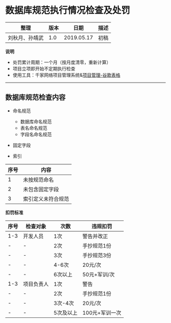 # 数据库规范执行情况检查及处罚

| 整理 | 版本 | 日期       | 描述                                      |
| ---- | ---- | ---------- | ----------------------------------------- |
| 刘秋月、孙靖武 | 1.0  | 2019.05.17 | 初稿 |


**说明**

- 处罚累计周期：一个月（按月度清零，重新计算）
- 项目立项即开始不定期执行检查
- 使用工具：千家网络项目管理系统&[项目管理-谷歌表格](https://docs.google.com/spreadsheets/d/1OYSs0p1_vI4PhQuv4xBiDOvNcAAAnuSqQz6Kxt_D4h0/edit#gid=1104496602)

---

## 数据库规范检查内容

- 命名规范
   - 数据库命名规范
   - 表名命名规范 
   - 字段名命名规范
   
- 固定字段

- 索引

|序号|内容|
|-|-|
|1|未按规范命名|
|2|未包含固定字段|
|3|索引定义未符合规范|





**扣罚标准**

|序号|检查对象|次数|违规扣罚|
|-|-|-|-|
|1-3|开发人员|1次|警告并改正|
|-|-|2次|手抄规范1份|
|-|-|3次|手抄规范3份|
|-|-|4-6次|20元/次|
|-|-|6次以上|50元+军训/次|
|1-3|项目负责人|1次|警告|
|-|-|2次|手抄规范1份|
|-|-|3次-4次|20元/次|
|-|-|5次及以上|100元+军训一次|



